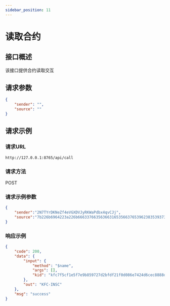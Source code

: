 ```yaml
---
sidebar_position: 11
---
```


# 读取合约

## 接口概述

该接口提供合约读取交互

## 请求参数

```json
{
	"sender": "",
	"source": ""
}
```

## 请求示例

### 请求URL

`http://127.0.0.1:8765/api/call`

### 请求方法

POST

### 请求示例参数

```json
{
	"sender":"2N7TYrDKNeZf4eVGXDVJyRKWaPdbx4qvCJj",
	"source":"7b226b6964223a226b666337663563663165356637653962383539373237643262666466323166306430383665373432346436636563383838386463353165316631313663222c226d6574686f64223a22246e616d65222c2261726773223a5b5d7d"
}
```


### 响应示例

```json
{
	"code": 200,
	"data": {
		"input": {
			"method": "$name",
			"args": [],
			"kid": "kfc7f5cf1e5f7e9b859727d2bfdf21f0d086e7424d6cec8888dc51e1f116c"
		},
		"out": "KFC-INSC"
	},
	"msg": "success"
}
```